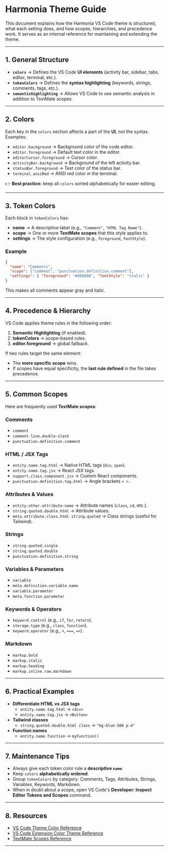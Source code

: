 # Harmonia Theme Guide

This document explains how the Harmonia VS Code theme is structured, what each setting does, and how scopes, hierarchies, and precedence work.
It serves as an internal reference for maintaining and extending the theme.

---

## 1. General Structure

- **`colors`** → Defines the VS Code **UI elements** (activity bar, sidebar, tabs, editor, terminal, etc.).
- **`tokenColors`** → Defines the **syntax highlighting** (keywords, strings, comments, tags, etc.).
- **`semanticHighlighting`** → Allows VS Code to use semantic analysis in addition to TextMate scopes.

---

## 2. Colors

Each key in the `colors` section affects a part of the **UI**, not the syntax.
Examples:

- `editor.background` → Background color of the code editor.
- `editor.foreground` → Default text color in the editor.
- `editorCursor.foreground` → Cursor color.
- `activityBar.background` → Background of the left activity bar.
- `statusBar.foreground` → Text color of the status bar.
- `terminal.ansiRed` → ANSI red color in the terminal.

👉 **Best practice:** keep all `colors` sorted alphabetically for easier editing.

---

## 3. Token Colors

Each block in `tokenColors` has:

- **name** → A descriptive label (e.g., `"Comment"`, `"HTML Tag Name"`).
- **scope** → One or more **TextMate scopes** that this style applies to.
- **settings** → The style configuration (e.g., `foreground`, `fontStyle`).

### Example

```json
{
  "name": "Comments",
  "scope": ["comment", "punctuation.definition.comment"],
  "settings": { "foreground": "#808890", "fontStyle": "italic" }
}
```

This makes all comments appear gray and italic.

---

## 4. Precedence & Hierarchy

VS Code applies theme rules in the following order:

1.  **Semantic Highlighting** (if enabled).
2.  **tokenColors** → scope-based rules.
3.  **editor.foreground** → global fallback.

If two rules target the same element:

- The **more specific scope** wins.
- If scopes have equal specificity, the **last rule defined** in the file takes precedence.

---

## 5. Common Scopes

Here are frequently used **TextMate scopes**:

### Comments

- `comment`
- `comment.line.double-slash`
- `punctuation.definition.comment`

### HTML / JSX Tags

- `entity.name.tag.html` → Native HTML tags (`div`, `span`).
- `entity.name.tag.jsx` → React JSX tags.
- `support.class.component.jsx` → Custom React components.
- `punctuation.definition.tag.html` → Angle brackets `< >`.

### Attributes & Values

- `entity.other.attribute-name` → Attribute names (`class`, `id`, etc.).
- `string.quoted.double.html` → Attribute values.
- `meta.attribute.class.html string.quoted` → Class strings (useful for Tailwind).

### Strings

- `string.quoted.single`
- `string.quoted.double`
- `punctuation.definition.string`

### Variables & Parameters

- `variable`
- `meta.definition.variable.name`
- `variable.parameter`
- `meta.function.parameter`

### Keywords & Operators

- `keyword.control` (e.g., `if`, `for`, `return`).
- `storage.type` (e.g., `class`, `function`).
- `keyword.operator` (e.g., `+`, `===`, `=>`).

### Markdown

- `markup.bold`
- `markup.italic`
- `markup.heading`
- `markup.inline.raw.markdown`

---

## 6. Practical Examples

- **Differentiate HTML vs JSX tags**
  - `entity.name.tag.html` → `<div>`
  - `entity.name.tag.jsx` → `<Button>`
- **Tailwind classes**
  - `string.quoted.double.html class` → `"bg-blue-500 p-4"`
- **Function names**
  - `entity.name.function` → `myFunction()`

---

## 7. Maintenance Tips

- Always give each token color rule a **descriptive `name`**.
- Keep `colors` **alphabetically ordered**.
- Group `tokenColors` by category: Comments, Tags, Attributes, Strings, Variables, Keywords, Markdown.
- When in doubt about a scope, open VS Code's **Developer: Inspect Editor Tokens and Scopes** command.

---

## 8. Resources

- [VS Code Theme Color Reference](https://code.visualstudio.com/api/references/theme-color)
- [VS Code Extension Color Theme Reference](https://code.visualstudio.com/api/extension-guides/color-theme)
- [TextMate Scopes Reference](https://macromates.com/manual/en/language_grammars)

---
